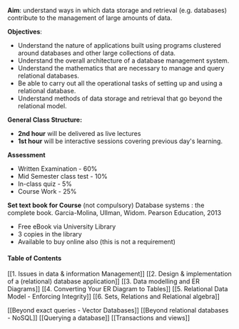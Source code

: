 **Aim**: understand ways in which data storage and retrieval (e.g. databases) contribute to the management of large amounts of data.

**Objectives**: 
- Understand the nature of applications built using programs clustered around databases and other large collections of data.
- Understand the overall architecture of a database management system.
- Understand the mathematics that are necessary to manage and query relational databases. 
- Be able to carry out all the operational tasks of setting up and using a relational database.
- Understand methods of data storage and retrieval that go beyond the relational model.

**General Class Structure:**
- **2nd hour** will be delivered as live lectures
- **1st hour** will be interactive sessions covering previous day's learning.

**Assessment**
- Written Examination - 60%
- Mid Semester class test - 10%
- In-class quiz - 5%
- Course Work - 25%

**Set text book for Course** (not compulsory)
Database systems : the complete book. 
Garcia-Molina, Ullman, Widom. Pearson Education, 2013
- Free eBook via University Library 
- 3 copies in the library
- Available to buy online also (this is not a requirement)

#### Table of Contents
[[1. Issues in data & information Management]]
[[2. Design & implementation of a (relational) database application]]
[[3. Data modelling and ER Diagrams]]
[[4. Converting Your ER Diagram to Tables]]
[[5. Relational Data Model -  Enforcing Integrity]]
[[6. Sets, Relations and Relational algebra]]

[[Beyond exact queries - Vector Databases]]
[[Beyond relational databases - NoSQL]]
[[Querying a database]]
[[Transactions and views]]
